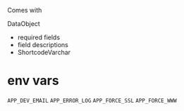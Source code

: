 Comes with

DataObject
- required fields
- field descriptions
- ShortcodeVarchar

# env vars
`APP_DEV_EMAIL`
`APP_ERROR_LOG`
`APP_FORCE_SSL`
`APP_FORCE_WWW`
